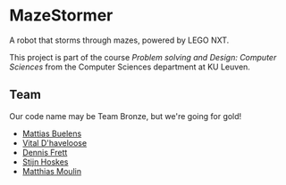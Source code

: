 MazeStormer
===========

A robot that storms through mazes, powered by LEGO NXT.

This project is part of the course *Problem solving and Design: Computer Sciences* from the Computer Sciences department at KU Leuven.

Team
----

Our code name may be Team Bronze, but we're going for gold!

- [Mattias Buelens](http://github.com/MattiasBuelens)
- [Vital D'haveloose](http://github.com/vital-dhaveloose)
- [Dennis Frett](https://github.com/dennis-frett)
- [Stijn Hoskes](https://github.com/stijnhoskens)
- [Matthias Moulin](http://github.com/matt77hias)